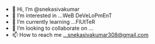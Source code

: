- 👋 Hi, I’m @snekasivakumar
- 👀 I’m interested in ...WeB DeVeLoPmEnT
- 🌱 I’m currently learning ...FlUtTeR
- 💞️ I’m looking to collaborate on ...
- 📫 How to reach me ...snekasivakumar308@gmail.com

<!---
snekasivakumar/snekasivakumar is a ✨ special ✨ repository because its `README.md` (this file) appears on your GitHub profile.
You can click the Preview link to take a look at your changes.
--->

